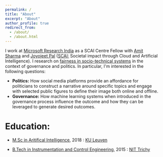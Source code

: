 ```yaml
---
permalink: /
title: "About"
excerpt: "About"
author_profile: true
redirect_from: 
  - /about/
  - /about.html
---
```


I work at [Microsoft Research India](https://www.microsoft.com/en-us/research/lab/microsoft-research-india/) as a SCAI Centre Fellow with [Amit Sharma](http://www.amitsharma.in/) and [Joyojeet Pal](http://joyojeet.people.si.umich.edu/) ([SCAI:](https://www.microsoft.com/en-us/research/group/scai/) Societal impact through Cloud and Artificial Intelligence). I research on [fairness in socio-technical systems](http://sorelle.friedler.net/papers/sts_fat2019.pdf) in the context of governance and politics. In particular, I'm interested in the following questions:
* **Politics:** How social media platforms provide an affordance for politicians to construct a narrative around specific topics and engage with selected public figures to define their image both online and offline.
* **Governance:** How machine learning systems when introduced in the governance process influence the outcome and how they can be leveraged to generate desired outcomes.
# Education:
* [M.Sc in Aritifical Intelligence](https://wms.cs.kuleuven.be/cs/studeren/master-artificial-intelligence), 2018
:   [KU Leuven](https://www.kuleuven.be/english/)

* [B.Tech in Instrumentation and Control Engineering](https://www.nitt.edu/home/academics/departments/ice/), 2015
:   [NIT Trichy](https://www.nitt.edu/)
